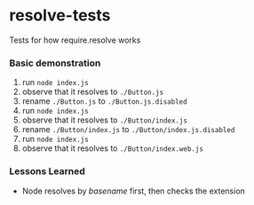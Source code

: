 # resolve-tests
Tests for how require.resolve works


### Basic demonstration

1) run `node index.js`
1) observe that it resolves to `./Button.js`
1) rename `./Button.js` to `./Button.js.disabled`
1) run `node index.js`
1) observe that it resolves to `./Button/index.js`
1) rename `./Button/index.js` to `./Button/index.js.disabled`
1) run `node index.js`
1) observe that it resolves to `./Button/index.web.js`

### Lessons Learned
* Node resolves by _basename_ first, then checks the extension
